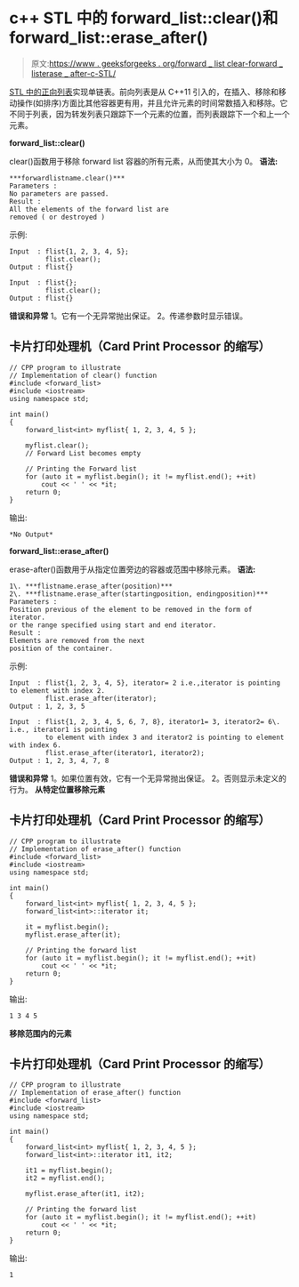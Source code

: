 # c++ STL 中的 forward_list::clear()和 forward_list::erase_after()

> 原文:[https://www . geeksforgeeks . org/forward _ list clear-forward _ listerase _ after-c-STL/](https://www.geeksforgeeks.org/forward_listclear-forward_listerase_after-c-stl/)

[STL 中的正向列表](https://www.geeksforgeeks.org/forward-list-c-set-1-introduction-important-functions/)实现单链表。前向列表是从 C++11 引入的，在插入、移除和移动操作(如排序)方面比其他容器更有用，并且允许元素的时间常数插入和移除。它不同于列表，因为转发列表只跟踪下一个元素的位置，而列表跟踪下一个和上一个元素。

**forward_list::clear()**

clear()函数用于移除 forward list 容器的所有元素，从而使其大小为 0。
**语法:**

```
***forwardlistname.clear()***
Parameters :
No parameters are passed.
Result :
All the elements of the forward list are
removed ( or destroyed )
```

示例:

```
Input  : flist{1, 2, 3, 4, 5};
         flist.clear();
Output : flist{}

Input  : flist{};
         flist.clear();
Output : flist{}
```

**错误和异常**
1。它有一个无异常抛出保证。
2。传递参数时显示错误。

## 卡片打印处理机（Card Print Processor 的缩写）

```
// CPP program to illustrate
// Implementation of clear() function
#include <forward_list>
#include <iostream>
using namespace std;

int main()
{
    forward_list<int> myflist{ 1, 2, 3, 4, 5 };

    myflist.clear();
    // Forward List becomes empty

    // Printing the Forward list
    for (auto it = myflist.begin(); it != myflist.end(); ++it)
        cout << ' ' << *it;
    return 0;
}
```

输出:

```
*No Output*
```

**forward_list::erase_after()**

erase-after()函数用于从指定位置旁边的容器或范围中移除元素。
**语法:**

```
1\. ***flistname.erase_after(position)***
2\. ***flistname.erase_after(startingposition, endingposition)***
Parameters :
Position previous of the element to be removed in the form of iterator.
or the range specified using start and end iterator.
Result :
Elements are removed from the next
position of the container.
```

示例:

```
Input  : flist{1, 2, 3, 4, 5}, iterator= 2 i.e.,iterator is pointing to element with index 2.
         flist.erase_after(iterator);
Output : 1, 2, 3, 5

Input  : flist{1, 2, 3, 4, 5, 6, 7, 8}, iterator1= 3, iterator2= 6\. i.e., iterator1 is pointing
         to element with index 3 and iterator2 is pointing to element with index 6.
         flist.erase_after(iterator1, iterator2);
Output : 1, 2, 3, 4, 7, 8
```

**错误和异常**
1。如果位置有效，它有一个无异常抛出保证。
2。否则显示未定义的行为。
**从特定位置移除元素**

## 卡片打印处理机（Card Print Processor 的缩写）

```
// CPP program to illustrate
// Implementation of erase_after() function
#include <forward_list>
#include <iostream>
using namespace std;

int main()
{
    forward_list<int> myflist{ 1, 2, 3, 4, 5 };
    forward_list<int>::iterator it;

    it = myflist.begin();
    myflist.erase_after(it);

    // Printing the forward list
    for (auto it = myflist.begin(); it != myflist.end(); ++it)
        cout << ' ' << *it;
    return 0;
}
```

输出:

```
1 3 4 5
```

**移除范围内的元素**

## 卡片打印处理机（Card Print Processor 的缩写）

```
// CPP program to illustrate
// Implementation of erase_after() function
#include <forward_list>
#include <iostream>
using namespace std;

int main()
{
    forward_list<int> myflist{ 1, 2, 3, 4, 5 };
    forward_list<int>::iterator it1, it2;

    it1 = myflist.begin();
    it2 = myflist.end();

    myflist.erase_after(it1, it2);

    // Printing the forward list
    for (auto it = myflist.begin(); it != myflist.end(); ++it)
        cout << ' ' << *it;
    return 0;
}
```

输出:

```
1
```